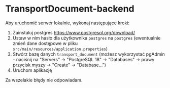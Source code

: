 # TransportDocument-backend

Aby uruchomić serwer lokalnie, wykonaj następujące kroki:
1. Zainstaluj postgres https://www.postgresql.org/download/
2. Ustaw w nim hasło dla użytkownika `postgres` na `postgres` (ewentualnie zmień dane dostępowe w pliku `src/main/resources/application.properties`)
3. Stwórz bazę danych `transport_document` (możesz wykorzystać pgAdmin - naciśnij na "Servers" -> "PostgreSQL 18" -> "Databases" -> prawy przycisk myszy -> "Create" -> "Database...")
4. Uruchom aplikację <br/>

Za wszelakie błędy nie odpowiadam.
